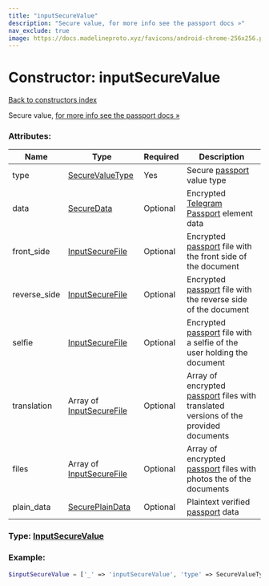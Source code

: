 ```yaml
---
title: "inputSecureValue"
description: "Secure value, for more info see the passport docs »"
nav_exclude: true
image: https://docs.madelineproto.xyz/favicons/android-chrome-256x256.png
---
```

# Constructor: inputSecureValue  
[Back to constructors index](/API_docs/constructors/index.md)



Secure value, [for more info see the passport docs »](https://core.telegram.org/passport/encryption#encryption)

### Attributes:

| Name     |    Type       | Required | Description |
|----------|---------------|----------|-------------|
|type|[SecureValueType](/API_docs/types/SecureValueType.md) | Yes|Secure [passport](https://core.telegram.org/passport) value type|
|data|[SecureData](/API_docs/types/SecureData.md) | Optional|Encrypted [Telegram Passport](https://core.telegram.org/passport) element data|
|front\_side|[InputSecureFile](/API_docs/types/InputSecureFile.md) | Optional|Encrypted [passport](https://core.telegram.org/passport) file with the front side of the document|
|reverse\_side|[InputSecureFile](/API_docs/types/InputSecureFile.md) | Optional|Encrypted [passport](https://core.telegram.org/passport) file with the reverse side of the document|
|selfie|[InputSecureFile](/API_docs/types/InputSecureFile.md) | Optional|Encrypted [passport](https://core.telegram.org/passport) file with a selfie of the user holding the document|
|translation|Array of [InputSecureFile](/API_docs/types/InputSecureFile.md) | Optional|Array of encrypted [passport](https://core.telegram.org/passport) files with translated versions of the provided documents|
|files|Array of [InputSecureFile](/API_docs/types/InputSecureFile.md) | Optional|Array of encrypted [passport](https://core.telegram.org/passport) files with photos the of the documents|
|plain\_data|[SecurePlainData](/API_docs/types/SecurePlainData.md) | Optional|Plaintext verified [passport](https://core.telegram.org/passport) data|



### Type: [InputSecureValue](/API_docs/types/InputSecureValue.md)


### Example:

```php
$inputSecureValue = ['_' => 'inputSecureValue', 'type' => SecureValueType, 'data' => SecureData, 'front_side' => InputSecureFile, 'reverse_side' => InputSecureFile, 'selfie' => InputSecureFile, 'translation' => [InputSecureFile, InputSecureFile], 'files' => [InputSecureFile, InputSecureFile], 'plain_data' => SecurePlainData];
```  
